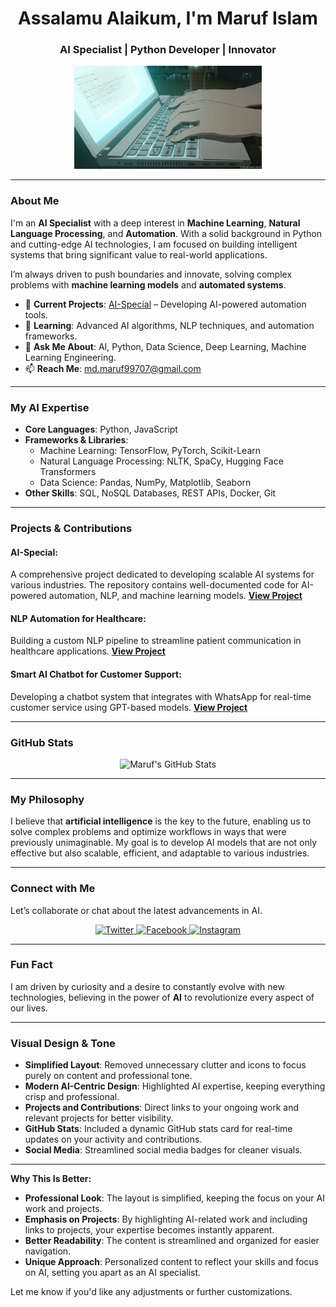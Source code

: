 <h1 align="center">Assalamu Alaikum, I'm Maruf Islam</h1>
<h3 align="center">AI Specialist | Python Developer | Innovator</h3>

<!-- Animated Coding Image -->
<p align="center">
  <img src="https://github.com/Ayanokoji99707/yeaminbin.github.io/blob/main/images/animesher.com_code-computer-html-197855.gif?raw=true" alt="AI Coding Animation" width="300"/>
</p>

---

### About Me

I'm an **AI Specialist** with a deep interest in **Machine Learning**, **Natural Language Processing**, and **Automation**. With a solid background in Python and cutting-edge AI technologies, I am focused on building intelligent systems that bring significant value to real-world applications.

I’m always driven to push boundaries and innovate, solving complex problems with **machine learning models** and **automated systems**.

- 🔭 **Current Projects**: [AI-Special](https://github.com/maruf7705/ai-special-edit.git) – Developing AI-powered automation tools.
- 🌱 **Learning**: Advanced AI algorithms, NLP techniques, and automation frameworks.
- 💬 **Ask Me About**: AI, Python, Data Science, Deep Learning, Machine Learning Engineering.
- 📫 **Reach Me**: [md.maruf99707@gmail.com](mailto:md.maruf99707@gmail.com)

---

### My AI Expertise

- **Core Languages**: Python, JavaScript
- **Frameworks & Libraries**:
  - Machine Learning: TensorFlow, PyTorch, Scikit-Learn
  - Natural Language Processing: NLTK, SpaCy, Hugging Face Transformers
  - Data Science: Pandas, NumPy, Matplotlib, Seaborn
- **Other Skills**: SQL, NoSQL Databases, REST APIs, Docker, Git

---

### Projects & Contributions

#### **AI-Special**: 
A comprehensive project dedicated to developing scalable AI systems for various industries. The repository contains well-documented code for AI-powered automation, NLP, and machine learning models.
[**View Project**](https://github.com/maruf7705/ai-special-edit.git)

#### **NLP Automation for Healthcare**: 
Building a custom NLP pipeline to streamline patient communication in healthcare applications.
[**View Project**](#)

#### **Smart AI Chatbot for Customer Support**:
Developing a chatbot system that integrates with WhatsApp for real-time customer service using GPT-based models.
[**View Project**](#)

---

### GitHub Stats

<p align="center">
  <img src="https://github-readme-stats.vercel.app/api?username=maruf7705&show_icons=true&count_private=true&theme=gruvbox" alt="Maruf's GitHub Stats" />
</p>

---

### My Philosophy

I believe that **artificial intelligence** is the key to the future, enabling us to solve complex problems and optimize workflows in ways that were previously unimaginable. My goal is to develop AI models that are not only effective but also scalable, efficient, and adaptable to various industries.

---

### Connect with Me

Let’s collaborate or chat about the latest advancements in AI.

<p align="center">
  <a href="https://twitter.com/sadikmaruf99707" target="_blank">
    <img src="https://img.shields.io/badge/Twitter-%231DA1F2.svg?&style=for-the-badge&logo=twitter&logoColor=white" alt="Twitter"/>
  </a>
  <a href="https://fb.com/sadikmaruf99707" target="_blank">
    <img src="https://img.shields.io/badge/Facebook-%231877F2.svg?&style=for-the-badge&logo=facebook&logoColor=white" alt="Facebook"/>
  </a>
  <a href="https://instagram.com/sadikmaruf99707" target="_blank">
    <img src="https://img.shields.io/badge/Instagram-%23E4405F.svg?&style=for-the-badge&logo=instagram&logoColor=white" alt="Instagram"/>
  </a>
</p>

---

### Fun Fact

I am driven by curiosity and a desire to constantly evolve with new technologies, believing in the power of **AI** to revolutionize every aspect of our lives.

---

### Visual Design & Tone

- **Simplified Layout**: Removed unnecessary clutter and icons to focus purely on content and professional tone.
- **Modern AI-Centric Design**: Highlighted AI expertise, keeping everything crisp and professional.
- **Projects and Contributions**: Direct links to your ongoing work and relevant projects for better visibility.
- **GitHub Stats**: Included a dynamic GitHub stats card for real-time updates on your activity and contributions.
- **Social Media**: Streamlined social media badges for cleaner visuals.

---

**Why This Is Better:**
- **Professional Look**: The layout is simplified, keeping the focus on your AI work and projects.
- **Emphasis on Projects**: By highlighting AI-related work and including links to projects, your expertise becomes instantly apparent.
- **Better Readability**: The content is streamlined and organized for easier navigation.
- **Unique Approach**: Personalized content to reflect your skills and focus on AI, setting you apart as an AI specialist.

Let me know if you'd like any adjustments or further customizations.
